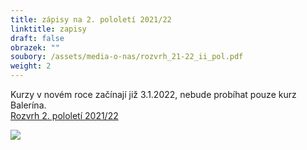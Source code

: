 ```yaml
---
title: zápisy na 2. pololetí 2021/22
linktitle: zapisy
draft: false
obrazek: ""
soubory: /assets/media-o-nas/rozvrh_21-22_ii_pol.pdf
weight: 2
---
```

[](https://brezanek.webooker.eu/Courses/Register/126474?returnUrl=Courses&tabName=detail)[](/assets/media-o-nas/rozvrh_21-22_ii_pol.pdf)Kurzy v novém roce začínají již 3.1.2022, nebude probíhat pouze kurz Balerína.\
[Rozvrh 2. pololetí 2021/22](/assets/media-o-nas/rozvrh_21-22_ii_pol.pdf)

![](/assets/media/zapisy_2_pol_22-2-.jpg)